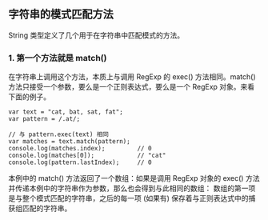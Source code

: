 ## 字符串的模式匹配方法

String 类型定义了几个用于在字符串中匹配模式的方法。

### 1. 第一个方法就是 match()

在字符串上调用这个方法，本质上与调用 RegExp 的 exec() 方法相同。match() 方法只接受一个参数，要么是一个正则表达式，要么是一个 RegExp
对象。来看下面的例子。

    var text = "cat, bat, sat, fat";
    var pattern = /.at/;

    // 与 pattern.exec(text) 相同
    var matches = text.match(pattern);
    console.log(matches.index);         // 0
    console.log(matches[0]);            // "cat"
    console.log(pattern.lastIndex);     // 0

本例中的 match() 方法返回了一个数组：如果是调用 RegExp 对象的 exec() 方法并传递本例中的字符串作为参数，那么也会得到与此相同的数组：
数组的第一项是与整个模式匹配的字符串，之后的每一项 (如果有) 保存着与正则表达式中的捕获组匹配的字符串。

